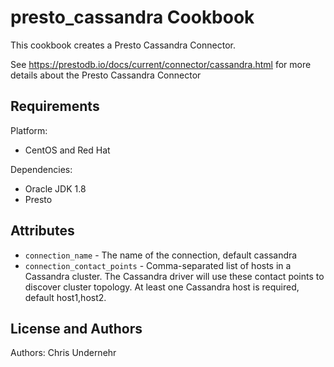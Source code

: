 presto_cassandra Cookbook
===============
This cookbook creates a Presto Cassandra Connector.

See https://prestodb.io/docs/current/connector/cassandra.html for more details about the Presto Cassandra Connector

Requirements
------------
Platform:

* CentOS and Red Hat

Dependencies:

* Oracle JDK 1.8
* Presto


Attributes
----------
* `connection_name` - The name of the connection, default cassandra
* `connection_contact_points` - Comma-separated list of hosts in a Cassandra cluster. The Cassandra driver will use these contact points to discover cluster topology. At least one Cassandra host is required, default host1,host2.

License and Authors
-------------------
Authors:
Chris Undernehr
